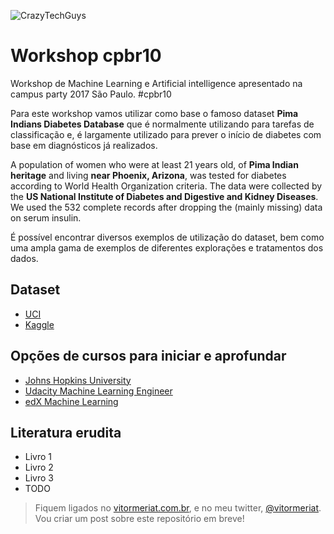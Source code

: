 ![CrazyTechGuys](http://www.crazytechguys.com/wp-content/uploads/2016/02/logoCTG-4.png)


# Workshop cpbr10

Workshop de Machine Learning e Artificial intelligence apresentado na campus party 2017 São Paulo. #cpbr10

Para este workshop vamos utilizar como base o famoso dataset **Pima Indians Diabetes Database** que é normalmente utilizando para tarefas de classificação e, é largamente utilizado para prever o início de diabetes com base em diagnósticos já realizados.

A population of women who were at least 21 years old, of **Pima Indian heritage** and living **near Phoenix, Arizona**, was tested for diabetes according to World Health Organization criteria. The data were collected by the **US National Institute of Diabetes and Digestive and Kidney Diseases**. We used the 532 complete records after dropping the (mainly missing) data on serum insulin.

É possível encontrar diversos exemplos de utilização do dataset, bem como uma ampla gama de exemplos de diferentes explorações e tratamentos dos dados.


## Dataset
* [UCI](https://archive.ics.uci.edu/ml/datasets/Pima+Indians+Diabetes)
* [Kaggle](https://www.kaggle.com/uciml/pima-indians-diabetes-database)


## Opções de cursos para iniciar e aprofundar
* [Johns Hopkins University](https://pt.coursera.org/learn/practical-machine-learning)
* [Udacity Machine Learning Engineer](https://br.udacity.com/course/machine-learning-engineer-nanodegree--nd009)
* [edX Machine Learning](https://www.edx.org/course/machine-learning-columbiax-csmm-102x)

## Literatura erudita
* Livro 1
* Livro 2
* Livro 3
* TODO

> Fiquem ligados no [vitormeriat.com.br](http://www.vitormeriat.com.br), e no meu twitter, [@vitormeriat](https://twitter.com/vitormeriat). Vou criar um post sobre este repositório em breve!

